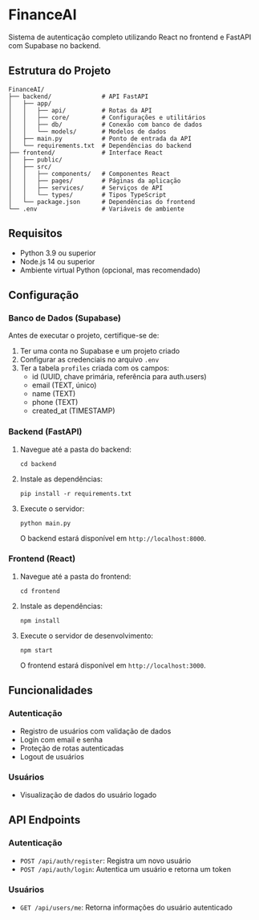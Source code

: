 # FinanceAI

Sistema de autenticação completo utilizando React no frontend e FastAPI com Supabase no backend.

## Estrutura do Projeto

```
FinanceAI/
├── backend/              # API FastAPI
│   ├── app/
│   │   ├── api/          # Rotas da API
│   │   ├── core/         # Configurações e utilitários
│   │   ├── db/           # Conexão com banco de dados
│   │   └── models/       # Modelos de dados
│   ├── main.py           # Ponto de entrada da API
│   └── requirements.txt  # Dependências do backend
├── frontend/             # Interface React
│   ├── public/
│   ├── src/
│   │   ├── components/   # Componentes React
│   │   ├── pages/        # Páginas da aplicação
│   │   ├── services/     # Serviços de API
│   │   └── types/        # Tipos TypeScript
│   └── package.json      # Dependências do frontend
└── .env                  # Variáveis de ambiente
```

## Requisitos

- Python 3.9 ou superior
- Node.js 14 ou superior
- Ambiente virtual Python (opcional, mas recomendado)

## Configuração

### Banco de Dados (Supabase)

Antes de executar o projeto, certifique-se de:

1. Ter uma conta no Supabase e um projeto criado
2. Configurar as credenciais no arquivo `.env`
3. Ter a tabela `profiles` criada com os campos:
   - id (UUID, chave primária, referência para auth.users)
   - email (TEXT, único)
   - name (TEXT)
   - phone (TEXT)
   - created_at (TIMESTAMP)

### Backend (FastAPI)

1. Navegue até a pasta do backend:
   ```
   cd backend
   ```

2. Instale as dependências:
   ```
   pip install -r requirements.txt
   ```

3. Execute o servidor:
   ```
   python main.py
   ```

   O backend estará disponível em `http://localhost:8000`.

### Frontend (React)

1. Navegue até a pasta do frontend:
   ```
   cd frontend
   ```

2. Instale as dependências:
   ```
   npm install
   ```

3. Execute o servidor de desenvolvimento:
   ```
   npm start
   ```

   O frontend estará disponível em `http://localhost:3000`.

## Funcionalidades

### Autenticação

- Registro de usuários com validação de dados
- Login com email e senha
- Proteção de rotas autenticadas
- Logout de usuários

### Usuários

- Visualização de dados do usuário logado

## API Endpoints

### Autenticação

- `POST /api/auth/register`: Registra um novo usuário
- `POST /api/auth/login`: Autentica um usuário e retorna um token

### Usuários

- `GET /api/users/me`: Retorna informações do usuário autenticado 
